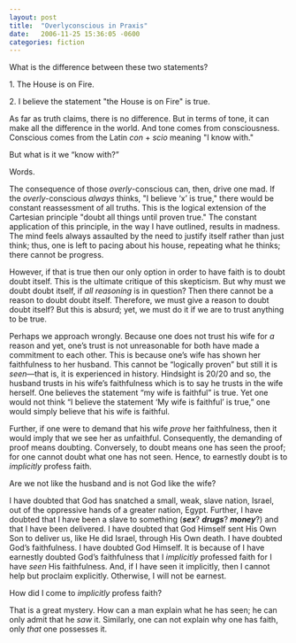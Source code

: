 ```yaml
---
layout: post
title:  "Overlyconscious in Praxis"
date:   2006-11-25 15:36:05 -0600
categories: fiction
---
```


<span>What is the difference between these two statements? </span>

<span>1. The House is on Fire. </span>

<span>2. I believe the statement "the House is on Fire" is true. </span>

<span><span>As far as truth claims, there is no difference. But in terms of tone, it can make all the difference in the world. And tone comes from consciousness. Conscious comes from the Latin <em>con </em>+ <em>scio</em> meaning "I know with." 

But what is it we “know with?” 

Words. 

The consequence of those <em>overly</em>-conscious can, then, drive one mad. If the <em>overly</em>-conscious <em>always</em> thinks, "I believe ‘x’ is true," there would be constant reassessment of all truths. This is the logical extension of the Cartesian principle "doubt all things until proven true." The constant application of this principle, in the way I have outlined, results in madness. The mind feels always assaulted by the need to justify itself rather than just think; thus, one is left to pacing about his house, repeating what he thinks; there cannot be progress.</span></span>

<span><span>However, if that is true then our only option in order to have faith is to doubt doubt itself. This is the ultimate critique of this skepticism. But why must we doubt doubt itself, if <em>all reasoning</em> is in question? Then there cannot be a reason to doubt doubt itself. Therefore, we must give a reason to doubt doubt itself? But this is absurd; yet, we must do it if we are to trust anything to be true.</span><span> </span></span>

<span>Perhaps we approach wrongly. Because one does not trust his wife for <em>a </em>reason and yet, one’s trust is not unreasonable for both have made a commitment to each other. This is because one’s wife has shown her faithfulness to her husband. This cannot be “logically proven” but still it is <em>seen</em>—that is, it is experienced in history. Hindsight is 20/20 and so, the husband trusts in his wife’s faithfulness which is to say he trusts in the wife herself. One believes the statement “my wife is faithful” is true. Yet one would not think “I believe the statement ‘My wife is faithful’ is true,” one would simply believe that his wife is faithful. 

Further, if one were to demand that his wife <em>prove</em> her faithfulness, then it would imply that we see her as unfaithful. Consequently, the demanding of proof means doubting. Conversely, to doubt means one has seen the proof; for one cannot doubt what one has not seen. Hence, to earnestly doubt is to <em>implicitly</em> profess faith. </span>

<span>Are we not like the husband and is not God like the wife? 

I have doubted that God has snatched a small, weak, slave nation, Israel, out of the oppressive hands of a greater nation, Egypt. Further, I have doubted that I have been a slave to something (<strong><em>sex</em></strong>? <strong><em>drugs</em></strong>? <strong><em>money</em></strong>?) and that I have been delivered. I have doubted that God Himself sent His Own Son to deliver us, like He did Israel, through His Own death. I have doubted God’s faithfulness. I have doubted God Himself. It is because of I have earnestly doubted God’s faithfulness that I<em> implicitly</em> professed faith for I have <em>seen </em>His faithfulness.<em></em> And, if I have seen it implicitly, then I cannot help but proclaim explicitly. Otherwise, I will not be earnest.

How did I come to <em>implicitly </em>profess faith? 

That is a great mystery. How can a man explain what he has seen; he can only admit that he <em>saw</em> it. Similarly, one can not explain why one has faith, only <em>that</em> one possesses it.</span> </span>